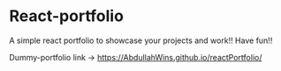 # React-portfolio

A simple react portfolio to showcase your projects and work!!
Have fun!!


Dummy-portfolio link -> https://AbdullahWins.github.io/reactPortfolio/
